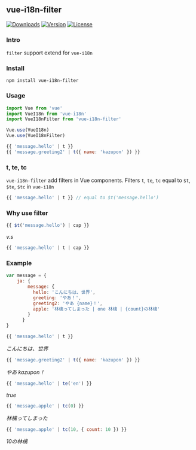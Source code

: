 ## vue-i18n-filter

<a href="https://npmcharts.com/compare/vue-i18n-filter?minimal=true"><img src="https://img.shields.io/npm/dm/vue-i18n-filter.svg" alt="Downloads"></a>
<a href="https://www.npmjs.com/package/vue-i18n-filter"><img src="https://img.shields.io/npm/v/vue-i18n-filter.svg" alt="Version"></a>
<a href="https://www.npmjs.com/package/vue-i18n-filter"><img src="https://img.shields.io/npm/l/vue-i18n-filter.svg" alt="License"></a>

### Intro

`filter` support extend for `vue-i18n`

### Install

```
npm install vue-i18n-filter
```

### Usage

```JavaScript
import Vue from 'vue'
import VueI18n from 'vue-i18n'
import VueI18nFilter from 'vue-i18n-filter'

Vue.use(VueI18n)
Vue.use(VueI18nFilter)
```

```vue.js
{{ 'message.hello' | t }}
{{ 'message.greeting2' | t({ name: 'kazupon' }) }}
```

### t, te, tc

`vue-i18n-filter` add filters in Vue components.
Filters `t`, `te`, `tc` equal to `$t`, `$te`, `$tc` in `vue-i18n`

```vue.js
{{ 'message.hello' | t }} // equal to $t('message.hello')
```

### Why use filter

```vue.js
{{ $t('message.hello') | cap }}
```

*v.s*

```vue.js
{{ 'message.hello' | t | cap }}
```

### Example

```JavaScript
var message = {
    ja: {
        message: {
          hello: 'こんにちは、世界',
          greeting: 'やあ！',
          greeting2: 'やあ {name}！',
          apple: '林檎ってしまった | one 林檎 | {count}の林檎'
        }
      }
}
```

```vue.js
{{ 'message.hello' | t }}
```

*こんにちは、世界*

```vue.js
{{ 'message.greeting2' | t({ name: 'kazupon' }) }}
```

*やあ kazupon！*

```vue.js
{{ 'message.hello' | te('en') }}
```

*true*

```vue.js
{{ 'message.apple' | tc(0) }}
```

*林檎ってしまった*

```vue.js
{{ 'message.apple' | tc(10, { count: 10 }) }}
```

*10の林檎*
